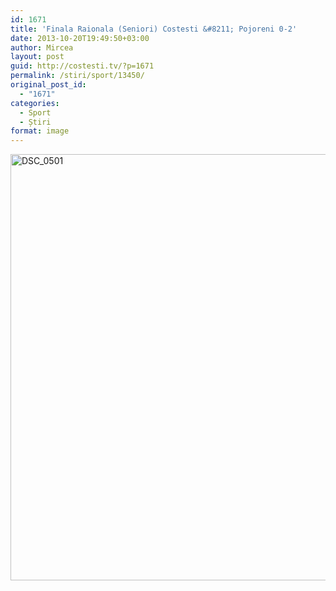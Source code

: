 ```yaml
---
id: 1671
title: 'Finala Raionala (Seniori) Costesti &#8211; Pojoreni 0-2'
date: 2013-10-20T19:49:50+03:00
author: Mircea
layout: post
guid: http://costesti.tv/?p=1671
permalink: /stiri/sport/13450/
original_post_id:
  - "1671"
categories:
  - Sport
  - Știri
format: image
---
```

[<img alt="DSC_0501" class="alignleft size-large wp-image-1672" height="682" src="http://costestean.files.wordpress.com/2013/10/dsc_0501.jpg?w=1024&#038;h=682" width="1024" />](https://www.facebook.com/media/set/?set=a.554039161335614.1073741840.350616745011191&type=3)